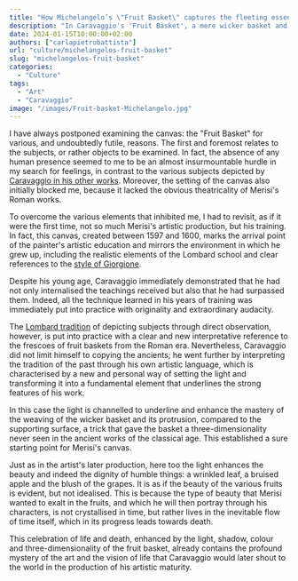 ```yaml
---
title: "How Michelangelo’s \"Fruit Basket\" captures the fleeting essence of life"
description: "In Caravaggio's 'Fruit Basket', a mere wicker basket and its contents emerge as a profound meditation on life, light and the passage of time, showcasing the artist's early genius."
date: 2024-01-15T10:00:00+02:00
authors: ["carlapietrobattista"]
url: "culture/michelangelos-fruit-basket"
slug: "michelangelos-fruit-basket"
categories: 
  - "Culture"
tags: 
  - "Art"
  - "Caravaggio"
image: "/images/Fruit-basket-Michelangelo.jpg"
---
```

I have always postponed examining the canvas: the "Fruit Basket" for various, and undoubtedly futile, reasons. The first and foremost relates to the subjects, or rather objects to be examined. In fact, the absence of any human presence seemed to me to be an almost insurmountable hurdle in my search for feelings, in contrast to the various subjects depicted by [Caravaggio in his other works](https://un-aligned.org/tag/caravaggio/). Moreover, the setting of the canvas also initially blocked me, because it lacked the obvious theatricality of Merisi's Roman works.

To overcome the various elements that inhibited me, I had to revisit, as if it were the first time, not so much Merisi's artistic production, but his training. In fact, this canvas, created between 1597 and 1600, marks the arrival point of the painter's artistic education and mirrors the environment in which he grew up, including the realistic elements of the Lombard school and clear references to the [style of Giorgione](https://www.artble.com/artists/giorgione).

Despite his young age, Caravaggio immediately demonstrated that he had not only internalised the teachings received but also that he had surpassed them. Indeed, all the technique learned in his years of training was immediately put into practice with originality and extraordinary audacity.

The [Lombard tradition](https://www.nicholashall.art/exhibition/faithful-to-nature-eleven-lombard-paintings-1530-1760/) of depicting subjects through direct observation, however, is put into practice with a clear and new interpretative reference to the frescoes of fruit baskets from the Roman era. Nevertheless, Caravaggio did not limit himself to copying the ancients; he went further by interpreting the tradition of the past through his own artistic language, which is characterised by a new and personal way of setting the light and transforming it into a fundamental element that underlines the strong features of his work.

In this case the light is channelled to underline and enhance the mastery of the weaving of the wicker basket and its protrusion, compared to the supporting surface, a trick that gave the basket a three-dimensionality never seen in the ancient works of the classical age. This established a sure starting point for Merisi's canvas.

Just as in the artist's later production, here too the light enhances the beauty and indeed the dignity of humble things: a wrinkled leaf, a bruised apple and the blush of the grapes. It is as if the beauty of the various fruits is evident, but not idealised. This is because the type of beauty that Merisi wanted to exalt in the fruits, and which he will then portray through his characters, is not crystallised in time, but rather lives in the inevitable flow of time itself, which in its progress leads towards death.

This celebration of life and death, enhanced by the light, shadow, colour and three-dimensionality of the fruit basket, already contains the profound mystery of the art and the vision of life that Caravaggio would later shout to the world in the production of his artistic maturity.
